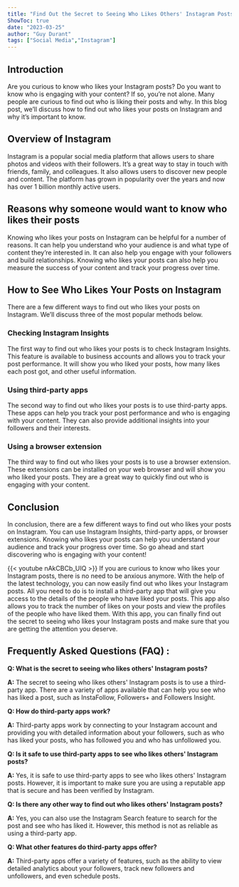 ```yaml
---
title: "Find Out the Secret to Seeing Who Likes Others' Instagram Posts!"
ShowToc: true 
date: "2023-03-25"
author: "Guy Durant" 
tags: ["Social Media","Instagram"]
---
```

## Introduction 

Are you curious to know who likes your Instagram posts? Do you want to know who is engaging with your content? If so, you’re not alone. Many people are curious to find out who is liking their posts and why. In this blog post, we’ll discuss how to find out who likes your posts on Instagram and why it’s important to know. 

## Overview of Instagram

Instagram is a popular social media platform that allows users to share photos and videos with their followers. It’s a great way to stay in touch with friends, family, and colleagues. It also allows users to discover new people and content. The platform has grown in popularity over the years and now has over 1 billion monthly active users.

## Reasons why someone would want to know who likes their posts

Knowing who likes your posts on Instagram can be helpful for a number of reasons. It can help you understand who your audience is and what type of content they’re interested in. It can also help you engage with your followers and build relationships. Knowing who likes your posts can also help you measure the success of your content and track your progress over time.

## How to See Who Likes Your Posts on Instagram

There are a few different ways to find out who likes your posts on Instagram. We’ll discuss three of the most popular methods below. 

### Checking Instagram Insights

The first way to find out who likes your posts is to check Instagram Insights. This feature is available to business accounts and allows you to track your post performance. It will show you who liked your posts, how many likes each post got, and other useful information.

### Using third-party apps

The second way to find out who likes your posts is to use third-party apps. These apps can help you track your post performance and who is engaging with your content. They can also provide additional insights into your followers and their interests.

### Using a browser extension

The third way to find out who likes your posts is to use a browser extension. These extensions can be installed on your web browser and will show you who liked your posts. They are a great way to quickly find out who is engaging with your content.

## Conclusion

In conclusion, there are a few different ways to find out who likes your posts on Instagram. You can use Instagram Insights, third-party apps, or browser extensions. Knowing who likes your posts can help you understand your audience and track your progress over time. So go ahead and start discovering who is engaging with your content!

{{< youtube nAkCBCb_UIQ >}} 
If you are curious to know who likes your Instagram posts, there is no need to be anxious anymore. With the help of the latest technology, you can now easily find out who likes your Instagram posts. All you need to do is to install a third-party app that will give you access to the details of the people who have liked your posts. This app also allows you to track the number of likes on your posts and view the profiles of the people who have liked them. With this app, you can finally find out the secret to seeing who likes your Instagram posts and make sure that you are getting the attention you deserve.

## Frequently Asked Questions (FAQ) :
**Q: What is the secret to seeing who likes others' Instagram posts?**

**A:** The secret to seeing who likes others' Instagram posts is to use a third-party app. There are a variety of apps available that can help you see who has liked a post, such as InstaFollow, Followers+ and Followers Insight.

**Q: How do third-party apps work?**

**A:** Third-party apps work by connecting to your Instagram account and providing you with detailed information about your followers, such as who has liked your posts, who has followed you and who has unfollowed you.

**Q: Is it safe to use third-party apps to see who likes others' Instagram posts?**

**A:** Yes, it is safe to use third-party apps to see who likes others' Instagram posts. However, it is important to make sure you are using a reputable app that is secure and has been verified by Instagram.

**Q: Is there any other way to find out who likes others' Instagram posts?**

**A:** Yes, you can also use the Instagram Search feature to search for the post and see who has liked it. However, this method is not as reliable as using a third-party app.

**Q: What other features do third-party apps offer?**

**A:** Third-party apps offer a variety of features, such as the ability to view detailed analytics about your followers, track new followers and unfollowers, and even schedule posts.


